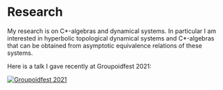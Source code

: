 # Research

My research is on C*-algebras and dynamical systems.  In particular I am interested in hyperbolic topological dynamical systems and C*-algebras that can be obtained from asymptotic equivalence relations of these systems.

Here is a talk I gave recently at Groupoidfest 2021:

[![Groupoidfest 2021](https://img.youtube.com/vi/QZBlL_Xpiiw/0.jpg)](https://www.youtube.com/watch?v=QZBlL_Xpiiw)